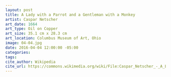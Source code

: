 ```yaml
---
layout: post
title: A Lady with a Parrot and a Gentleman with a Monkey
artist: Caspar Netscher
art_date: 1664
art_type: Oil on Copper
art_size: 35.1 cm x 28.3 cm
art_location: Columbus Museum of Art, Ohio
image: 04-04.jpg
date: 2016-04-04 12:00:00 -05:00
categories:
tags:
cite_author: Wikipedia
cite_url: https://commons.wikimedia.org/wiki/File:Caspar_Netscher_-_A_Lady_with_a_Parrot_and_a_Gentleman_with_a_Monkey_(1664).jpg
---
```

